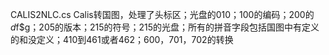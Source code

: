 ﻿CALIS2NLC.cs 
Calis转国图，处理了头标区；光盘的010；100的编码；200的$d$f$g；205的版本；215的符号；215的光盘；所有的拼音字段包括国图中有定义的和没定义；410到461或者462；600，701，702的转换